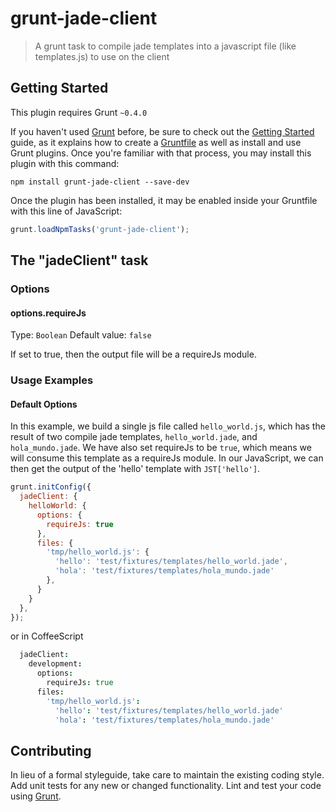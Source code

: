 # grunt-jade-client

> A grunt task to compile jade templates into a javascript file (like templates.js) to use on the client

## Getting Started
This plugin requires Grunt `~0.4.0`

If you haven't used [Grunt](http://gruntjs.com/) before, be sure to check out the [Getting Started](http://gruntjs.com/getting-started) guide, as it explains how to create a [Gruntfile](http://gruntjs.com/sample-gruntfile) as well as install and use Grunt plugins. Once you're familiar with that process, you may install this plugin with this command:

```shell
npm install grunt-jade-client --save-dev
```

Once the plugin has been installed, it may be enabled inside your Gruntfile with this line of JavaScript:

```js
grunt.loadNpmTasks('grunt-jade-client');
```

## The "jadeClient" task

### Options

#### options.requireJs
Type: `Boolean`
Default value: `false`

If set to true, then the output file will be a requireJs module.

### Usage Examples

#### Default Options
In this example, we build a single js file called `hello_world.js`, which has the result of two compile jade templates, `hello_world.jade`, and `hola_mundo.jade`.  We have also set requireJs to be `true`, which means we will consume this template as a requireJs module.  In our JavaScript, we can then get the output of the 'hello' template with `JST['hello']`.

```js
grunt.initConfig({
  jadeClient: {
    helloWorld: {
      options: {
        requireJs: true
      },
      files: {
        'tmp/hello_world.js': {
          'hello': 'test/fixtures/templates/hello_world.jade',
          'hola': 'test/fixtures/templates/hola_mundo.jade'
        },
      }
    }
  },
});
```

or in CoffeeScript

```coffee
  jadeClient:
    development:
      options:
        requireJs: true
      files:
        'tmp/hello_world.js':
          'hello': 'test/fixtures/templates/hello_world.jade'
          'hola': 'test/fixtures/templates/hola_mundo.jade'
```

## Contributing
In lieu of a formal styleguide, take care to maintain the existing coding style. Add unit tests for any new or changed functionality. Lint and test your code using [Grunt](http://gruntjs.com/).

